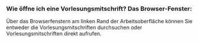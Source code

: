 ### Wie öffne ich eine Vorlesungsmitschrift? Das Browser-Fenster:

Über das Browserfenstern am linken Rand der Arbeitsoberfläche können Sie entweder die
Vorlesungsmitschriften durchsuchen oder Vorlesungsmitschriften direkt aufrufen.